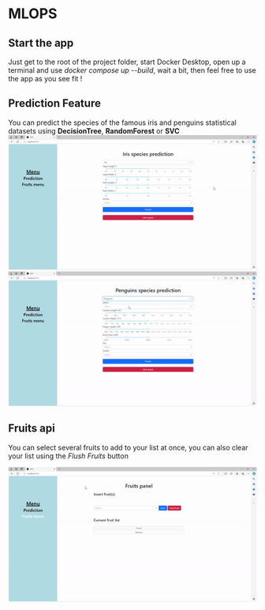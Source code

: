 # MLOPS

## Start the app
Just get to the root of the project folder, start Docker Desktop, open up a terminal and use *docker compose up --build*, wait a bit, then feel free to use the app as you see fit !


## Prediction Feature
You can predict the species of the famous iris and penguins statistical datasets using **DecisionTree**, **RandomForest** or **SVC**
![](https://github.com/LeoGondouin/MLOPS/blob/main/GIFs/MLOP-iris.gif)
![](https://github.com/LeoGondouin/MLOPS/blob/main/GIFs/MLOPS-penguins.gif)
## Fruits api
You can select several fruits to add to your list at once, you can also clear your list using the *Flush Fruits* button

![](https://github.com/LeoGondouin/MLOPS/blob/main/GIFs/MLOPS-fruits.gif)

